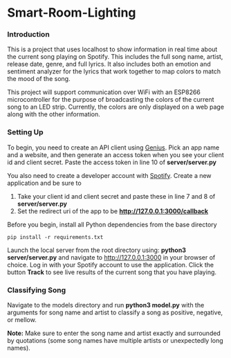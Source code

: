 # Smart-Room-Lighting

### Introduction

This is a project that uses localhost to show information in real time about the current song playing on Spotify. This includes the full song name, artist, release date, genre, and full lyrics. It also includes both an emotion and sentiment analyzer for the lyrics that work together to map colors to match the mood of the song.

This project will support communication over WiFi with an ESP8266 microcontroller for the purpose of broadcasting the colors of the current song to an LED strip. Currently, the colors are only displayed on a web page along with the other information.

### Setting Up

To begin, you need to create an API client using [Genius](https://genius.com/developers). Pick an app name and a website, and then generate an access token when you see your client id and client secret. Paste the access token in line 10 of **server/server.py**

You also need to create a developer account with [Spotify](https://developer.spotify.com/dashboard/login). Create a new application and be sure to 
1. Take your client id and client secret and paste these in line 7 and 8 of **server/server.py**
2. Set the redirect uri of the app to be **http://127.0.0.1:3000/callback**

Before you begin, install all Python dependencies from the base directory

```pip install -r requirements.txt```

Launch the local server from the root directory using: **python3 server/server.py** and navigate to http://127.0.0.1:3000 in your browser of choice. Log in with your Spotify account to use the application. Click the button **Track** to see live results of the current song that you have playing.

### Classifying Song

Navigate to the models directory and run **python3 model.py** with the arguments for song name and artist to classify a song as positive, negative, or mellow.

**Note:** Make sure to enter the song name and artist exactly and surrounded by quotations (some song names have multiple artists or unexpectedly long names).
